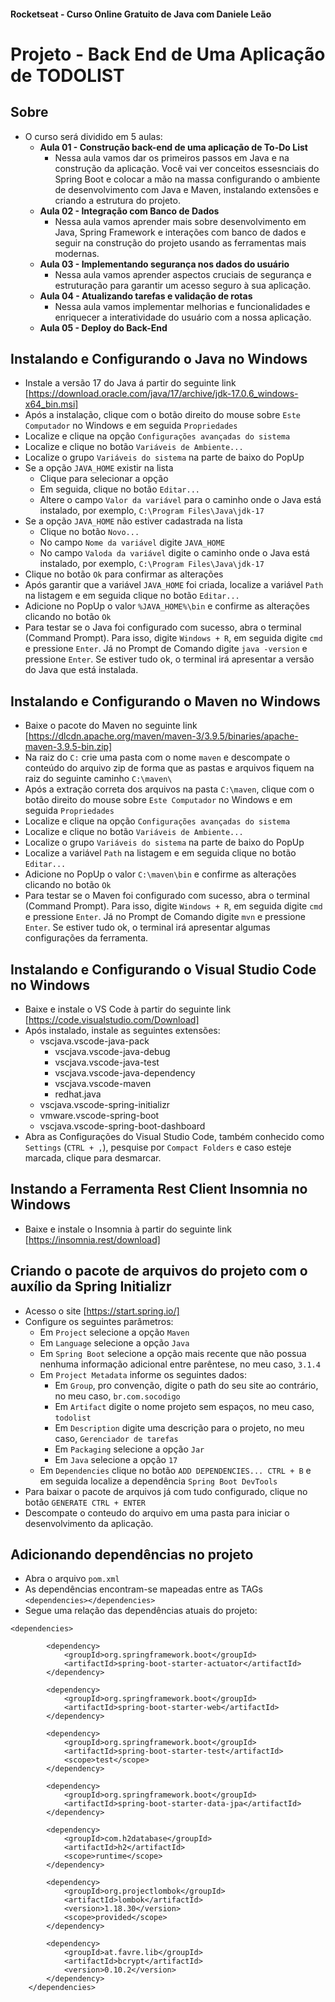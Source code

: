 #### Rocketseat - Curso Online Gratuito de Java com Daniele Leão
# Projeto - Back End de Uma Aplicação de TODOLIST

## Sobre
- O curso será dividido em 5 aulas:
  - **Aula 01 - Construção back-end de uma aplicação de To-Do List**
    - Nessa aula vamos dar os primeiros passos em Java e na construção da aplicação. Você vai ver conceitos essesnciais do Spring Boot e colocar a mão na massa configurando o ambiente de desenvolvimento com Java e Maven, instalando extensões e criando a estrutura do projeto.
  - **Aula 02 - Integração com Banco de Dados**
    - Nessa aula vamos aprender mais sobre desenvolvimento em Java, Spring Framework e interações com banco de dados e seguir na construção do projeto usando as ferramentas mais modernas.
  - **Aula 03 - Implementando segurança nos dados do usuário**
    - Nessa aula vamos aprender aspectos cruciais de segurança e estruturação para garantir um acesso seguro à sua aplicação.
  - **Aula 04 - Atualizando tarefas e validação de rotas**
    - Nessa aula vamos implementar melhorias e funcionalidades e enriquecer a interatividade do usuário com a nossa aplicação.
  - **Aula 05 - Deploy do Back-End**

## Instalando e Configurando o Java no Windows
- Instale a versão 17 do Java á partir do seguinte link [https://download.oracle.com/java/17/archive/jdk-17.0.6_windows-x64_bin.msi]
- Após a instalação, clique com o botão direito do mouse sobre `Este Computador` no Windows e em seguida `Propriedades`
- Localize e clique na opção `Configurações avançadas do sistema`
- Localize e clique no botão `Variáveis de Ambiente...`
- Localize o grupo `Variáveis do sistema` na parte de baixo do PopUp
- Se a opção `JAVA_HOME` existir na lista
  - Clique para selecionar a opção
  - Em seguida, clique no botão `Editar...`
  - Altere o campo `Valor da variável` para o caminho onde o Java está instalado, por exemplo, `C:\Program Files\Java\jdk-17`
- Se a opção `JAVA_HOME` não estiver cadastrada na lista
  - Clique no botão `Novo...`
  - No campo `Nome da variável` digite `JAVA_HOME`
  - No campo `Valoda da variável` digite o caminho onde o Java está instalado, por exemplo, `C:\Program Files\Java\jdk-17`
- Clique no botão `Ok` para confirmar as alterações
- Após garantir que a variável `JAVA_HOME` foi criada, localize a variável `Path` na listagem e em seguida clique no botão `Editar...`
- Adicione no PopUp o valor `%JAVA_HOME%\bin` e confirme as alterações clicando no botão `Ok`
- Para testar se o Java foi configurado com sucesso, abra o terminal (Command Prompt). Para isso, digite `Windows + R`, em seguida digite `cmd` e pressione `Enter`. Já no Prompt de Comando digite `java -version` e pressione `Enter`. Se estiver tudo ok, o terminal irá apresentar a versão do Java que está instalada.

## Instalando e Configurando o Maven no Windows
- Baixe o pacote do Maven no seguinte link [https://dlcdn.apache.org/maven/maven-3/3.9.5/binaries/apache-maven-3.9.5-bin.zip]
- Na raiz do `C:` crie uma pasta com o nome `maven` e descompate o conteúdo do arquivo zip de forma que as pastas e arquivos fiquem na raiz do seguinte caminho `C:\maven\`
- Após a extração correta dos arquivos na pasta `C:\maven`, clique com o botão direito do mouse sobre `Este Computador` no Windows e em seguida `Propriedades`
- Localize e clique na opção `Configurações avançadas do sistema`
- Localize e clique no botão `Variáveis de Ambiente...`
- Localize o grupo `Variáveis do sistema` na parte de baixo do PopUp
- Localize a variável `Path` na listagem e em seguida clique no botão `Editar...`
- Adicione no PopUp o valor `C:\maven\bin` e confirme as alterações clicando no botão `Ok`
- Para testar se o Maven foi configurado com sucesso, abra o terminal (Command Prompt). Para isso, digite `Windows + R`, em seguida digite `cmd` e pressione `Enter`. Já no Prompt de Comando digite `mvn` e pressione `Enter`. Se estiver tudo ok, o terminal irá apresentar algumas configurações da ferramenta.

## Instalando e Configurando o Visual Studio Code no Windows
- Baixe e instale o VS Code à partir do seguinte link [https://code.visualstudio.com/Download]
- Após instalado, instale as seguintes extensões:
  - vscjava.vscode-java-pack
    - vscjava.vscode-java-debug
    - vscjava.vscode-java-test
    - vscjava.vscode-java-dependency
    - vscjava.vscode-maven
    - redhat.java
  - vscjava.vscode-spring-initializr
  - vmware.vscode-spring-boot
  - vscjava.vscode-spring-boot-dashboard
- Abra as Configurações do Visual Studio Code, também conhecido como `Settings` (`CTRL + ,`), pesquise por `Compact Folders` e caso esteje marcada, clique para desmarcar.

## Instando a Ferramenta Rest Client Insomnia no Windows
- Baixe e instale o Insomnia à partir do seguinte link [https://insomnia.rest/download]

## Criando o pacote de arquivos do projeto com o auxílio da Spring Initializr
- Acesso o site [https://start.spring.io/]
- Configure os seguintes parâmetros:
  - Em `Project` selecione a opção `Maven`
  - Em `Language` selecione a opção `Java`
  - Em `Spring Boot` selecione a opção mais recente que não possua nenhuma informação adicional entre parêntese, no meu caso, `3.1.4`
  - Em `Project Metadata` informe os seguintes dados:
    - Em `Group`, pro convenção, digite o path do seu site ao contrário, no meu caso, `br.com.socodigo`
    - Em `Artifact` digite o nome projeto sem espaços, no meu caso, `todolist`
    - Em `Description` digite uma descrição para o projeto, no meu caso, `Gerenciador de tarefas`
    - Em `Packaging` selecione a opção `Jar`
    - Em `Java` selecione a opção `17`
  - Em `Dependencies` clique no botão `ADD DEPENDENCIES... CTRL + B` e em seguida localize a dependência `Spring Boot DevTools`
- Para baixar o pacote de arquivos já com tudo configurado, clique no botão `GENERATE CTRL + ENTER`
- Descompate o conteudo do arquivo em uma pasta para iniciar o desenvolvimento da aplicação.

## Adicionando dependências no projeto
- Abra o arquivo `pom.xml`
- As dependências encontram-se mapeadas entre as TAGs `<dependencies></dependencies>`
- Segue uma relação das dependências atuais do projeto:
```
<dependencies>

		<dependency>
			<groupId>org.springframework.boot</groupId>
			<artifactId>spring-boot-starter-actuator</artifactId>
		</dependency>

		<dependency>
			<groupId>org.springframework.boot</groupId>
			<artifactId>spring-boot-starter-web</artifactId>
		</dependency>

		<dependency>
			<groupId>org.springframework.boot</groupId>
			<artifactId>spring-boot-starter-test</artifactId>
			<scope>test</scope>
		</dependency>

		<dependency>
			<groupId>org.springframework.boot</groupId>
			<artifactId>spring-boot-starter-data-jpa</artifactId>
		</dependency>

		<dependency>
			<groupId>com.h2database</groupId>
			<artifactId>h2</artifactId>
			<scope>runtime</scope>
		</dependency>

		<dependency>
			<groupId>org.projectlombok</groupId>
			<artifactId>lombok</artifactId>
			<version>1.18.30</version>
			<scope>provided</scope>
		</dependency>

		<dependency>
			<groupId>at.favre.lib</groupId>
			<artifactId>bcrypt</artifactId>
			<version>0.10.2</version>
		</dependency>
	</dependencies>
```